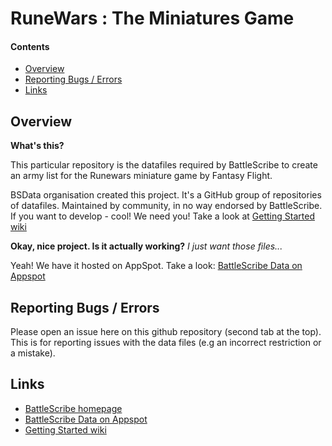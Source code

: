 RuneWars : The Miniatures Game
========

#### Contents ####

* [Overview][]
* [Reporting Bugs / Errors][]
* [Links][]

## Overview ##
[Overview]: #overview

__What's this?__

This particular repository is the datafiles required by BattleScribe to create an army list for the Runewars miniature game by Fantasy Flight.

BSData organisation created this project. It's  a GitHub group of repositories of datafiles.
Maintained by community, in no way endorsed by BattleScribe. If you want
to develop - cool! We need you! Take a look at [Getting Started wiki][]

__Okay, nice project. Is it actually working?__ _I just want those files..._

Yeah! We have it hosted on AppSpot. Take a look: [BattleScribe Data on Appspot][]

## Reporting Bugs / Errors ##
[Reporting Bugs / Errors]: #reporting
Please open an issue here on this github repository (second tab at the top). This is for reporting issues with the data files (e.g an incorrect restriction or a mistake).

## Links ##
[Links]: #links

* [BattleScribe homepage][]
* [BattleScribe Data on Appspot][]
* [Getting Started wiki][]


[BattleScribe homepage]: http://www.battlescribe.net/
[BattleScribe Data on Appspot]: http://battlescribedata.appspot.com/#/repos
[Getting Started wiki]: https://github.com/BSData/bsdata/wiki/Home#getting-started
